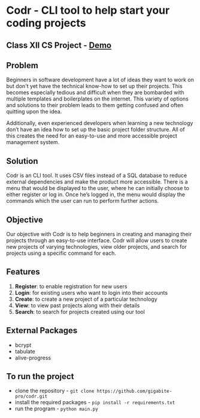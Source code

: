# Codr - CLI tool to help start your coding projects

## Class XII CS Project - [Demo](https://youtu.be/v1EGrT0pAu0)

## Problem
Beginners in software development have a lot of ideas they want to work on but don't yet have the technical know-how to set up their projects. This becomes especially tedious and difficult when they are bombarded with multiple templates and boilerplates on the internet. 
This variety of options and solutions to their problem leads to them getting confused and often quitting upon the idea. 

Additionally, even experienced developers when learning a new technology don’t have an idea how to set up the basic project folder structure. All of this creates the need for an easy-to-use and more accessible project management system.

## Solution
Codr is an CLI tool. It uses CSV files instead of a SQL database to reduce external dependencies and make the product more accessible. There is a menu that would be displayed to the user, where he can initially choose to either register or log in. Once he’s logged in, the menu would display the commands which the user can run to perform further actions.

## Objective
Our objective with Codr is to help beginners in creating and managing their projects through an easy-to-use interface. Codr will allow users to create new projects of varying technologies, view older projects, and search for projects using a specific command for each.

## Features
1. **Register**: to enable registration for new users<br>
2. **Login**: for existing users who want to login into their accounts<br>
3. **Create**: to create a new project of a particular technology<br>
4. **View**: to view past projects along with their details<br>
5. **Search**: to search for projects created using our tool<br>

## External Packages
- bcrypt
- tabulate
- alive-progress

## To run the project
- clone the repository - `git clone https://github.com/gigabite-pro/codr.git`
- install the required packages - `pip install -r requirements.txt`
- run the program - `python main.py`
